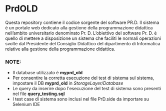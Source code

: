 # PrdOLD
Questa repository contiene il codice sorgente del software PR.D. Il sistema è un portale web dedicato alla gestione della programmazione didattica nell’ambito universitario denominato Pr. D.
L’obiettivo del software Pr. D. è quello di mettere a disposizione un sistema che faciliti le normali operazioni svolte dal Presidente del Consiglio Didattico del dipartimento di Informatica relative alla gestione della programmazione didattica.

### NOTE: 
- Il database utilizzato è <b>myprd_old</b>
- Per consentire la corretta esecuzione del test di sistema sul sistema, impostare il DB <b>myprd_old</b> in <i>StorageLayer/Database</i><br>
- Le query da inserire dopo l'esecuzione del test di sistema sono presenti nel file <b>query_testing.sql</b><br>
- I test case di sistema sono inclusi nel file PrD.side da importare su Selenium IDE<br>
